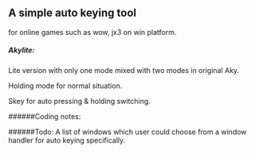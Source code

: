 A simple auto keying tool
----------------------------------------------------
for online games such as wow, jx3 on win platform.

##### Akylite:
Lite version with only one mode mixed with two modes in original Aky.

Holding mode for normal situation.

Skey for auto pressing & holding switching.

######Coding notes:


######Todo:
A list of windows which user could choose from a window handler for auto keying specifically.
